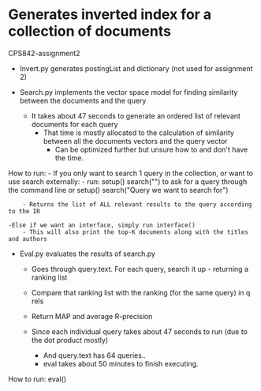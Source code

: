 # Generates inverted index for a collection of documents 

CPS842-assignment2

- Invert.py generates postingList and dictionary (not used for assignment 2)

- Search.py implements the vector space model for finding similarity between the documents and the query
	- It takes about 47 seconds to generate an ordered list of relevant documents for each query
		- That time is mostly allocated to the calculation of similarity between all the documents vectors and the query vector
			 - Can be optimized further but unsure how to and don't have the time.
	
How to run:
	- If you only want to search 1 query in the collection, or want to use search externally:
		- run: 
		setup()
		search("") to ask for a query through the command line
		or
		setup()
		search("Query we want to search for")
		
		- Returns the list of ALL relevant results to the query according to the IR

	-Else if we want an interface, simply run interface()
		- This will also print the top-K documents along with the titles and authors

- Eval.py evaluates the results of search.py
	- Goes through query.text. For each query, search it up - returning a ranking list
	- Compare that ranking list with the ranking (for the same query) in q rels
	- Return MAP and average R-precision
	
	- Since each individual query takes about 47 seconds to run (due to the dot product mostly)
		- And query.text has 64 queries..
		- eval takes about 50 minutes to finish executing.

How to run:
	eval()

	
